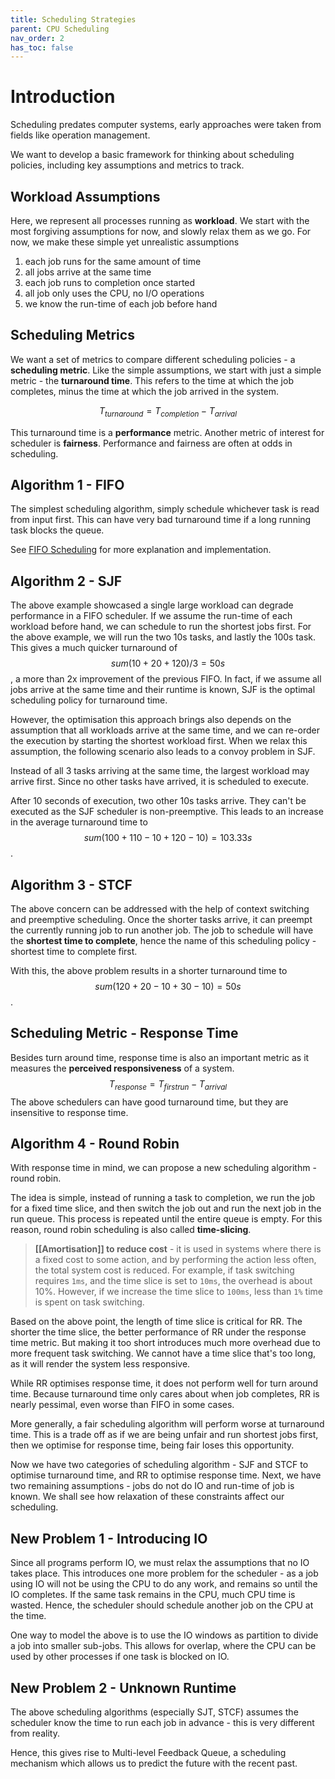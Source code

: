 ```yaml
---
title: Scheduling Strategies
parent: CPU Scheduling
nav_order: 2
has_toc: false
---
```

# Introduction
Scheduling predates computer systems, early approaches were taken from fields like operation management.

We want to develop a basic framework for thinking about scheduling policies, including key assumptions and metrics to track.

## Workload Assumptions
Here, we represent all processes running as **workload**. We start with the most forgiving assumptions for now, and slowly relax them as we go. For now, we make these simple yet unrealistic assumptions
1. each job runs for the same amount of time
2. all jobs arrive at the same time
3. each job runs to completion once started
4. all job only uses the CPU, no I/O operations
5. we know the run-time of each job before hand

## Scheduling Metrics
We want a set of metrics to compare different scheduling policies - a **scheduling metric**. Like the simple assumptions, we start with just a simple metric - the **turnaround time**. This refers to the time at which the job completes, minus the time at which the job arrived in the system.

$$T_{turnaround}=T_{completion} - T_{arrival}$$

This turnaround time is a **performance** metric. Another metric of interest for scheduler is **fairness**. Performance and fairness are often at odds in scheduling.

## Algorithm 1 - FIFO
The simplest scheduling algorithm, simply schedule whichever task is read from input first. This can have very bad turnaround time if a long running task blocks the queue.

See [FIFO Scheduling](https://isbobby.github.io/2-os/2-scheduling/2-1-scheduling-strats/2-fifo.html) for more explanation and implementation.

## Algorithm 2 - SJF
The above example showcased a single large workload can degrade performance in a FIFO scheduler. If we assume the run-time of each workload before hand, we can schedule to run the shortest jobs first. For the above example, we will run the two 10s tasks, and lastly the 100s task. This gives a much quicker turnaround of $$sum(10+20+120)/3=50s$$, a more than 2x improvement of the previous FIFO. In fact, if we assume all jobs arrive at the same time and their runtime is known, SJF is the optimal scheduling policy for turnaround time.

However, the optimisation this approach brings also depends on the assumption that all workloads arrive at the same time, and we can re-order the execution by starting the shortest workload first. When we relax this assumption, the following scenario also leads to a convoy problem in SJF.

Instead of all 3 tasks arriving at the same time, the largest workload may arrive first. Since no other tasks have arrived, it is scheduled to execute.

After 10 seconds of execution, two other 10s tasks arrive. They can't be executed as the SJF scheduler is non-preemptive. This leads to an increase in the average turnaround time to $$sum(100+110-10+120-10)=103.33s$$.

## Algorithm 3 - STCF
The above concern can be addressed with the help of context switching and preemptive scheduling. Once the shorter tasks arrive, it can preempt the currently running job to run another job. The job to schedule will have the **shortest time to complete**, hence the name of this scheduling policy - shortest time to complete first.

With this, the above problem results in a shorter turnaround time to $$sum(120+20-10+30-10)=50s$$.

## Scheduling Metric - Response Time
Besides turn around time, response time is also an important metric as it measures the **perceived responsiveness** of a system.
$$ T_{response} = T_{firstrun} - T_{arrival} $$
The above schedulers can have good turnaround time, but they are insensitive to response time.


## Algorithm 4 - Round Robin
With response time in mind, we can propose a new scheduling algorithm - round robin.

The idea is simple, instead of running a task to completion, we run the job for a fixed time slice, and then switch the job out and run the next job in the run queue. This process is repeated until the entire queue is empty. For this reason, round robin scheduling is also called **time-slicing**.

> **[[Amortisation]] to reduce cost** - it is used in systems where there is a fixed cost to some action, and by performing the action less often, the total system cost is reduced. For example, if task switching requires `1ms`, and the time slice is set to `10ms`, the overhead is about 10%. However, if we increase the time slice to `100ms`, less than `1%` time is spent on task switching.

Based on the above point, the length of time slice is critical for RR. The shorter the time slice, the better performance of RR under the response time metric. But making it too short introduces much more overhead due to more frequent task switching. We cannot have a time slice that's too long, as it will render the system less responsive.

While RR optimises response time, it does not perform well for turn around time. Because turnaround time only cares about when job completes, RR is nearly pessimal, even worse than FIFO in some cases.

More generally, a fair scheduling algorithm will perform worse at turnaround time. This is a trade off as if we are being unfair and run shortest jobs first, then we optimise for response time, being fair loses this opportunity.

Now we have two categories of scheduling algorithm - SJF and STCF to optimise turnaround time, and RR to optimise response time. Next, we have two remaining assumptions - jobs do not do IO and run-time of job is known. We shall see how relaxation of these constraints affect our scheduling.

## New Problem 1 - Introducing IO
Since all programs perform IO, we must relax the assumptions that no IO takes place. This introduces one more problem for the scheduler - as a job using IO will not be using the CPU to do any work, and remains so until the IO completes. If the same task remains in the CPU, much CPU time is wasted. Hence, the scheduler should schedule another job on the CPU at the time.

One way to model the above is to use the IO windows as partition to divide a job into smaller sub-jobs. This allows for overlap, where the CPU can be used by other processes if one task is blocked on IO.

## New Problem 2 - Unknown Runtime
The above scheduling algorithms (especially SJT, STCF) assumes the scheduler know the time to run each job in advance - this is very different from reality.

Hence, this gives rise to Multi-level Feedback Queue, a scheduling mechanism which allows us to predict the future with the recent past.